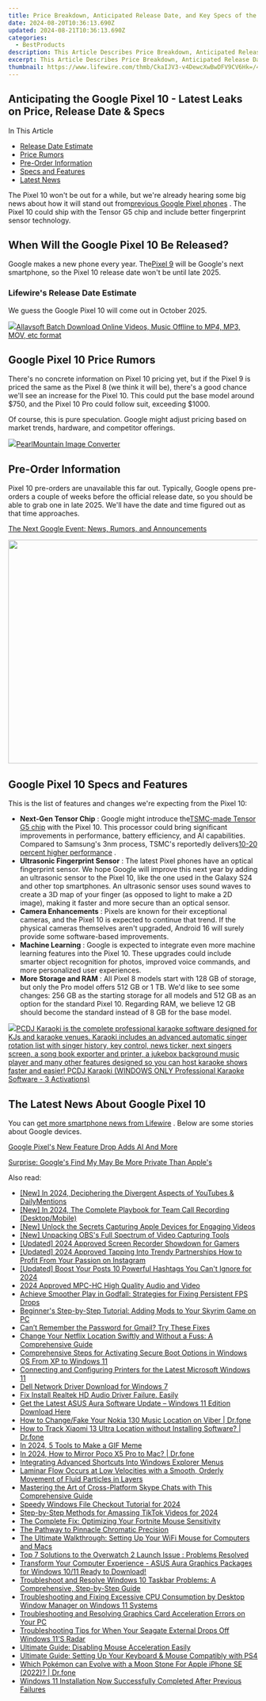 ```yaml
---
title: Price Breakdown, Anticipated Release Date, and Key Specs of the Next-Gen Samsung Galaxy Z Fold (10Th Edition)
date: 2024-08-20T10:36:13.690Z
updated: 2024-08-21T10:36:13.690Z
categories:
  - BestProducts
description: This Article Describes Price Breakdown, Anticipated Release Date, and Key Specs of the Next-Gen Samsung Galaxy Z Fold (10Th Edition)
excerpt: This Article Describes Price Breakdown, Anticipated Release Date, and Key Specs of the Next-Gen Samsung Galaxy Z Fold (10Th Edition)
thumbnail: https://www.lifewire.com/thmb/CkaIJV3-v4DewcXwBwDFV9CV6Hk=/400x300/filters:no_upscale():max_bytes(150000):strip_icc():format(webp)/galaxy-z-fold-6-5e729dd8fb8940f6a4a2b8d61675b3b7.png
---
```


## Anticipating the Google Pixel 10 - Latest Leaks on Price, Release Date & Specs

 In This Article

* [Release Date Estimate](https://www.lifewire.com/#toc-when-will-the-google-pixel-10-be-released)
* [Price Rumors](https://www.lifewire.com/#toc-google-pixel-10-price-rumors)
* [Pre-Order Information](https://www.lifewire.com/#toc-pre-order-information)
* [Specs and Features](https://www.lifewire.com/#toc-google-pixel-10-specs-and-features)
* [Latest News](https://www.lifewire.com/#toc-the-latest-news-about-google-pixel-10)

 The Pixel 10 won't be out for a while, but we're already hearing some big news about how it will stand out from[previous Google Pixel phones](https://www.lifewire.com/google-pixel-phones-4152056) . The Pixel 10 could ship with the Tensor G5 chip and include better fingerprint sensor technology.

## When Will the Google Pixel 10 Be Released?

 Google makes a new phone every year. The[Pixel 9](https://www.lifewire.com/google-pixel-9-8630767) will be Google's next smartphone, so the Pixel 10 release date won't be until late 2025.

### Lifewire's Release Date Estimate

We guess the Google Pixel 10 will come out in October 2025.

<!-- affiliate ads begin -->
<a href="https://secure.2checkout.com/order/checkout.php?PRODS=4631056&QTY=1&AFFILIATE=108875&CART=1"><img src="https://secure.avangate.com/images/merchant/997e65474a248252883b485717f7d098/products/buy-windows.png" border="0">Allavsoft Batch Download Online Videos, Music Offline to MP4, MP3, MOV, etc format </a>
<!-- affiliate ads end -->
## Google Pixel 10 Price Rumors

 There's no concrete information on Pixel 10 pricing yet, but if the Pixel 9 is priced the same as the Pixel 8 (we think it will be), there's a good chance we'll see an increase for the Pixel 10\. This could put the base model around $750, and the Pixel 10 Pro could follow suit, exceeding $1000.  

 Of course, this is pure speculation. Google might adjust pricing based on market trends, hardware, and competitor offerings.

<!-- affiliate ads begin -->
<a href="https://secure.2checkout.com/order/checkout.php?PRODS=4550420&QTY=1&AFFILIATE=108875&CART=1"><img src="https://www.pearlmountainsoft.com/n_img/product/pic/f_02.jpg" border="0">PearlMountain Image Converter</a>
<!-- affiliate ads end -->
## Pre-Order Information

 Pixel 10 pre-orders are unavailable this far out. Typically, Google opens pre-orders a couple of weeks before the official release date, so you should be able to grab one in late 2025\. We'll have the date and time figured out as that time approaches.

[The Next Google Event: News, Rumors, and Announcements](https://www.lifewire.com/google-event-5205756)

<!-- affiliate ads begin -->
<a href="https://ukaidot.sjv.io/c/5597632/1793234/19578" target="_top" id="1793234"><img src="//a.impactradius-go.com/display-ad/19578-1793234" border="0" alt="" width="678" height="452"/></a><img height="0" width="0" src="https://imp.pxf.io/i/5597632/1793234/19578" style="position:absolute;visibility:hidden;" border="0" />
<!-- affiliate ads end -->
## Google Pixel 10 Specs and Features

 This is the list of features and changes we're expecting from the Pixel 10:

* **Next-Gen Tensor Chip** : Google might introduce the[TSMC-made Tensor G5 chip](https://www.androidauthority.com/tsmc-tensor-g5-proof-pixel-10-3445056/) with the Pixel 10\. This processor could bring significant improvements in performance, battery efficiency, and AI capabilities. Compared to Samsung's 3nm process, TSMC's reportedly delivers[10-20 percent higher performance](https://www.businesskorea.co.kr/news/articleView.html?idxno=219277) .
* **Ultrasonic Fingerprint Sensor** : The latest Pixel phones have an optical fingerprint sensor. We hope Google will improve this next year by adding an ultrasonic sensor to the Pixel 10, like the one used in the Galaxy S24 and other top smartphones. An ultrasonic sensor uses sound waves to create a 3D map of your finger (as opposed to light to make a 2D image), making it faster and more secure than an optical sensor.
* **Camera Enhancements** : Pixels are known for their exceptional cameras, and the Pixel 10 is expected to continue that trend. If the physical cameras themselves aren't upgraded, Android 16 will surely provide some software-based improvements.
* **Machine Learning** : Google is expected to integrate even more machine learning features into the Pixel 10\. These upgrades could include smarter object recognition for photos, improved voice commands, and more personalized user experiences.
* **More Storage and RAM** : All Pixel 8 models start with 128 GB of storage, but only the Pro model offers 512 GB or 1 TB. We'd like to see some changes: 256 GB as the starting storage for all models and 512 GB as an option for the standard Pixel 10\. Regarding RAM, we believe 12 GB should become the standard instead of 8 GB for the base model.

<!-- affiliate ads begin -->
<a href="https://shop.pcdj.com/order/checkout.php?PRODS=4698832&QTY=1&AFFILIATE=108875&CART=1"> <img src="https://secure.avangate.com/images/merchant/47f4b6321e9fd8e8f7326a6adc1a7c1e/products/karaoki-new-searchresultspane.jpg" border="0">PCDJ Karaoki is the complete professional karaoke software designed for KJs and karaoke venues. Karaoki includes an advanced automatic singer rotation list with singer history, key control, news ticker, next singers screen, a song book exporter and printer, a jukebox background music player and many other features designed so you can host karaoke shows faster and easier! 
 PCDJ Karaoki (WINDOWS ONLY Professional Karaoke Software - 3 Activations)</a>
<!-- affiliate ads end -->
## The Latest News About Google Pixel 10

 You can [get more smartphone news from Lifewire](https://www.lifewire.com/mobile-phone-news-4796390) . Below are some stories about Google devices.

[Google Pixel's New Feature Drop Adds AI And More](https://www.lifewire.com/google-pixel-s-new-feature-drop-adds-ai-and-more-8663574)

[Surprise: Google's Find My May Be More Private Than Apple's](https://www.lifewire.com/google-find-my-device-better-than-apple-8629920)


<ins class="adsbygoogle"
     style="display:block"
     data-ad-format="autorelaxed"
     data-ad-client="ca-pub-7571918770474297"
     data-ad-slot="1223367746"></ins>



<ins class="adsbygoogle"
     style="display:block"
     data-ad-client="ca-pub-7571918770474297"
     data-ad-slot="8358498916"
     data-ad-format="auto"
     data-full-width-responsive="true"></ins>

<span class="atpl-alsoreadstyle">Also read:</span>
<div><ul>
<li><a href="https://facebook-video-share.techidaily.com/new-in-2024-deciphering-the-divergent-aspects-of-youtubes-and-dailymentions/"><u>[New] In 2024, Deciphering the Divergent Aspects of YouTubes & DailyMentions</u></a></li>
<li><a href="https://screen-sharing-recording.techidaily.com/new-in-2024-the-complete-playbook-for-team-call-recording-desktopmobile/"><u>[New] In 2024, The Complete Playbook for Team Call Recording (Desktop/Mobile)</u></a></li>
<li><a href="https://facebook-video-share.techidaily.com/new-unlock-the-secrets-capturing-apple-devices-for-engaging-videos/"><u>[New] Unlock the Secrets  Capturing Apple Devices for Engaging Videos</u></a></li>
<li><a href="https://screen-capture.techidaily.com/new-unpacking-obss-full-spectrum-of-video-capturing-tools/"><u>[New] Unpacking OBS's Full Spectrum of Video Capturing Tools</u></a></li>
<li><a href="https://visual-screen-recording.techidaily.com/updated-2024-approved-screen-recorder-showdown-for-gamers/"><u>[Updated] 2024 Approved  Screen Recorder Showdown for Gamers</u></a></li>
<li><a href="https://instagram-video-recordings.techidaily.com/updated-2024-approved-tapping-into-trendy-partnerships-how-to-profit-from-your-passion-on-instagram/"><u>[Updated] 2024 Approved  Tapping Into Trendy Partnerships  How to Profit From Your Passion on Instagram</u></a></li>
<li><a href="https://instagram-videos.techidaily.com/updated-boost-your-posts-10-powerful-hashtags-you-cant-ignore-for-2024/"><u>[Updated] Boost Your Posts  10 Powerful Hashtags You Can't Ignore for 2024</u></a></li>
<li><a href="https://fox-glue.techidaily.com/2024-approved-mpc-hc-high-quality-audio-and-video/"><u>2024 Approved  MPC-HC  High Quality Audio and Video</u></a></li>
<li><a href="https://tech-renaissance.techidaily.com/achieve-smoother-play-in-godfall-strategies-for-fixing-persistent-fps-drops/"><u>Achieve Smoother Play in Godfall: Strategies for Fixing Persistent FPS Drops</u></a></li>
<li><a href="https://tech-renaissance.techidaily.com/beginners-step-by-step-tutorial-adding-mods-to-your-skyrim-game-on-pc/"><u>Beginner's Step-by-Step Tutorial: Adding Mods to Your Skyrim Game on PC</u></a></li>
<li><a href="https://tech-renaissance.techidaily.com/cant-remember-the-password-for-gmail-try-these-fixes/"><u>Can’t Remember the Password for Gmail? Try These Fixes</u></a></li>
<li><a href="https://tech-renaissance.techidaily.com/change-your-netflix-location-swiftly-and-without-a-fuss-a-comprehensive-guide/"><u>Change Your Netflix Location Swiftly and Without a Fuss: A Comprehensive Guide</u></a></li>
<li><a href="https://tech-renaissance.techidaily.com/comprehensive-steps-for-activating-secure-boot-options-in-windows-os-from-xp-to-windows-11/"><u>Comprehensive Steps for Activating Secure Boot Options in Windows OS From XP to Windows 11</u></a></li>
<li><a href="https://tech-renaissance.techidaily.com/connecting-and-configuring-printers-for-the-latest-microsoft-windows-11/"><u>Connecting and Configuring Printers for the Latest Microsoft Windows 11</u></a></li>
<li><a href="https://tech-renaissance.techidaily.com/dell-network-driver-download-for-windows-7/"><u>Dell Network Driver Download for Windows 7</u></a></li>
<li><a href="https://tech-renaissance.techidaily.com/1723808284855-fix-install-realtek-hd-audio-driver-failure-easily/"><u>Fix Install Realtek HD Audio Driver Failure. Easily</u></a></li>
<li><a href="https://tech-renaissance.techidaily.com/1723808226860-get-the-latest-asus-aura-software-update-windows-11-edition-download-here/"><u>Get the Latest ASUS Aura Software Update – Windows 11 Edition Download Here</u></a></li>
<li><a href="https://location-social.techidaily.com/how-to-changefake-your-nokia-130-music-location-on-viber-drfone-by-drfone-virtual-android/"><u>How to Change/Fake Your Nokia 130 Music Location on Viber | Dr.fone</u></a></li>
<li><a href="https://android-location-track.techidaily.com/how-to-track-xiaomi-13-ultra-location-without-installing-software-drfone-by-drfone-virtual-android/"><u>How to Track Xiaomi 13 Ultra Location without Installing Software? | Dr.fone</u></a></li>
<li><a href="https://extra-support.techidaily.com/in-2024-5-tools-to-make-a-gif-meme/"><u>In 2024, 5 Tools to Make a GIF Meme</u></a></li>
<li><a href="https://screen-mirror.techidaily.com/in-2024-how-to-mirror-poco-x5-pro-to-mac-drfone-by-drfone-android/"><u>In 2024, How to Mirror Poco X5 Pro to Mac? | Dr.fone</u></a></li>
<li><a href="https://win11-tips.techidaily.com/integrating-advanced-shortcuts-into-windows-explorer-menus/"><u>Integrating Advanced Shortcuts Into Windows Explorer Menus</u></a></li>
<li><a href="https://tech-renaissance.techidaily.com/1723808003921-laminar-flow-occurs-at-low-velocities-with-a-smooth-orderly-movement-of-fluid-particles-in-layers/"><u>Laminar Flow Occurs at Low Velocities with a Smooth, Orderly Movement of Fluid Particles in Layers</u></a></li>
<li><a href="https://screen-recording.techidaily.com/mastering-the-art-of-cross-platform-skype-chats-with-this-comprehensive-guide/"><u>Mastering the Art of Cross-Platform Skype Chats with This Comprehensive Guide</u></a></li>
<li><a href="https://fox-http.techidaily.com/speedy-windows-file-checkout-tutorial-for-2024/"><u>Speedy Windows File Checkout Tutorial for 2024</u></a></li>
<li><a href="https://extra-approaches.techidaily.com/step-by-step-methods-for-amassing-tiktok-videos-for-2024/"><u>Step-by-Step Methods for Amassing TikTok Videos for 2024</u></a></li>
<li><a href="https://tech-renaissance.techidaily.com/the-complete-fix-optimizing-your-fortnite-mouse-sensitivity/"><u>The Complete Fix: Optimizing Your Fortnite Mouse Sensitivity</u></a></li>
<li><a href="https://extra-hints.techidaily.com/the-pathway-to-pinnacle-chromatic-precision/"><u>The Pathway to Pinnacle Chromatic Precision</u></a></li>
<li><a href="https://tech-renaissance.techidaily.com/the-ultimate-walkthrough-setting-up-your-wifi-mouse-for-computers-and-macs/"><u>The Ultimate Walkthrough: Setting Up Your WiFi Mouse for Computers and Macs</u></a></li>
<li><a href="https://program-issues.techidaily.com/top-7-solutions-to-the-overwatch-2-launch-issue-problems-resolved/"><u>Top 7 Solutions to the Overwatch 2 Launch Issue : Problems Resolved</u></a></li>
<li><a href="https://tech-renaissance.techidaily.com/transform-your-computer-experience-asus-aura-graphics-packages-for-windows-1011-ready-to-download/"><u>Transform Your Computer Experience - ASUS Aura Graphics Packages for Windows 10/11 Ready to Download!</u></a></li>
<li><a href="https://tech-renaissance.techidaily.com/troubleshoot-and-resolve-windows-10-taskbar-problems-a-comprehensive-step-by-step-guide/"><u>Troubleshoot and Resolve Windows 10 Taskbar Problems: A Comprehensive, Step-by-Step Guide</u></a></li>
<li><a href="https://tech-renaissance.techidaily.com/troubleshooting-and-fixing-excessive-cpu-consumption-by-desktop-window-manager-on-windows-11-systems/"><u>Troubleshooting and Fixing Excessive CPU Consumption by Desktop Window Manager on Windows 11 Systems</u></a></li>
<li><a href="https://tech-renaissance.techidaily.com/troubleshooting-and-resolving-graphics-card-acceleration-errors-on-your-pc/"><u>Troubleshooting and Resolving Graphics Card Acceleration Errors on Your PC</u></a></li>
<li><a href="https://tech-renaissance.techidaily.com/troubleshooting-tips-for-when-your-seagate-external-drops-off-windows-11s-radar/"><u>Troubleshooting Tips for When Your Seagate External Drops Off Windows 11'S Radar</u></a></li>
<li><a href="https://tech-renaissance.techidaily.com/ultimate-guide-disabling-mouse-acceleration-easily/"><u>Ultimate Guide: Disabling Mouse Acceleration Easily</u></a></li>
<li><a href="https://tech-renaissance.techidaily.com/ultimate-guide-setting-up-your-keyboard-and-mouse-compatibly-with-ps4/"><u>Ultimate Guide: Setting Up Your Keyboard & Mouse Compatibly with PS4</u></a></li>
<li><a href="https://ios-pokemon-go.techidaily.com/which-pokemon-can-evolve-with-a-moon-stone-for-apple-iphone-se-2022-drfone-by-drfone-virtual-ios/"><u>Which Pokémon can Evolve with a Moon Stone For Apple iPhone SE (2022)? | Dr.fone</u></a></li>
<li><a href="https://tech-renaissance.techidaily.com/windows-11-installation-now-successfully-completed-after-previous-failures/"><u>Windows 11 Installation Now Successfully Completed After Previous Failures</u></a></li>
</ul></div>
